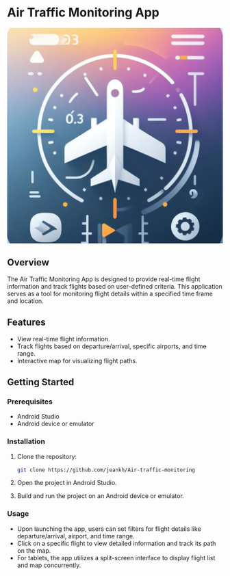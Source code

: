 # Air Traffic Monitoring App

![App Logo](app/src/main/ic_launcher-playstore.png)

## Overview

The Air Traffic Monitoring App is designed to provide real-time flight information and track flights based on user-defined criteria. This application serves as a tool for monitoring flight details within a specified time frame and location.

## Features

- View real-time flight information.
- Track flights based on departure/arrival, specific airports, and time range.
- Interactive map for visualizing flight paths.

## Getting Started

### Prerequisites

- Android Studio
- Android device or emulator

### Installation

1. Clone the repository:

    ```bash
    git clone https://github.com/jeankh/Air-traffic-monitoring
    ```

2. Open the project in Android Studio.

3. Build and run the project on an Android device or emulator.

### Usage

- Upon launching the app, users can set filters for flight details like departure/arrival, airport, and time range.
- Click on a specific flight to view detailed information and track its path on the map.
- For tablets, the app utilizes a split-screen interface to display flight list and map concurrently.

